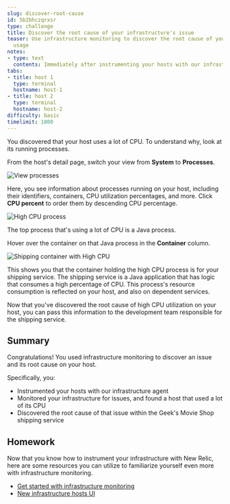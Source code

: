 ```yaml
---
slug: discover-root-cause
id: 5b2bhczqrxsr
type: challenge
title: Discover the root cause of your infrastructure's issue
teaser: Use infrastructure monitoring to discover the root cause of your high CPU
  usage
notes:
- type: text
  contents: Immediately after instrumenting your hosts with our infrastructure agent, you saw a CPU issue affecting your host. Fortunately, you can use infrastructure monitoring to discover the root cause of the issue.
tabs:
- title: host 1
  type: terminal
  hostname: host-1
- title: host 2
  type: terminal
  hostname: host-2
difficulty: basic
timelimit: 1800
---
```


You discovered that your host uses a lot of CPU. To understand why, look at its running processes.

From the host's detail page, switch your view from **System** to **Processes**.

![View processes](../assets/switch-to-process.png)

Here, you see information about processes running on your host, including their identifiers, containers, CPU utilization percentages, and more. Click **CPU percent** to order them by descending CPU percentage.

![High CPU process](../assets/high-cpu-process.png)

The top process that's using a lot of CPU is a Java process.

Hover over the container on that Java process in the **Container** column.

![Shipping container with High CPU](../assets/shipping-high-cpu.png)

This shows you that the container holding the high CPU process is for your shipping service. The shipping service is a Java application that has logic that consumes a high percentage of CPU. This process's resource consumption is reflected on your host, and also on dependent services.

Now that you've discovered the root cause of high CPU utilization on your host, you can pass this information to the development team responsible for the shipping service.

## Summary

Congratulations! You used infrastructure monitoring to discover an issue and its root cause on your host.

Specifically, you:

- Instrumented your hosts with our infrastructure agent
- Monitored your infrastructure for issues, and found a host that used a lot of its CPU
- Discovered the root cause of that issue within the Geek's Movie Shop shipping service

## Homework

Now that you know how to instrument your infrastructure with New Relic, here are some resources you can utilize to familiarize yourself even more with infrastructure monitoring.

- [Get started with infrastructure monitoring](https://docs.newrelic.com/docs/infrastructure/infrastructure-monitoring/get-started/get-started-infrastructure-monitoring/)
- [New infrastructure hosts UI](https://docs.newrelic.com/docs/infrastructure/infrastructure-ui-pages/infrastructure-ui-entities)
